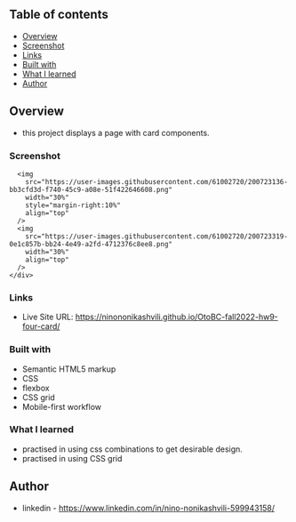 ## Table of contents

  - [Overview](#overview)
  - [Screenshot](#screenshot)
  - [Links](#links)
  - [Built with](#built-with)
  - [What I learned](#what-i-learned)
  - [Author](#author)


## Overview
- this project displays a page with card components. 

### Screenshot

<div width="100%">


      <img
        src="https://user-images.githubusercontent.com/61002720/200723136-bb3cfd3d-f740-45c9-a08e-51f422646608.png"
        width="30%"
        style="margin-right:10%"
        align="top"
      />
      <img
        src="https://user-images.githubusercontent.com/61002720/200723319-0e1c857b-bb24-4e49-a2fd-4712376c8ee8.png"
        width="30%"
        align="top"
      />
    </div>
  


### Links

- Live Site URL: https://ninononikashvili.github.io/OtoBC-fall2022-hw9-four-card/


### Built with

- Semantic HTML5 markup
- CSS 
- flexbox
- CSS grid
- Mobile-first workflow

### What I learned

- practised in using css combinations to get desirable design.
- practised in using CSS grid


## Author

- linkedin - https://www.linkedin.com/in/nino-nonikashvili-599943158/
